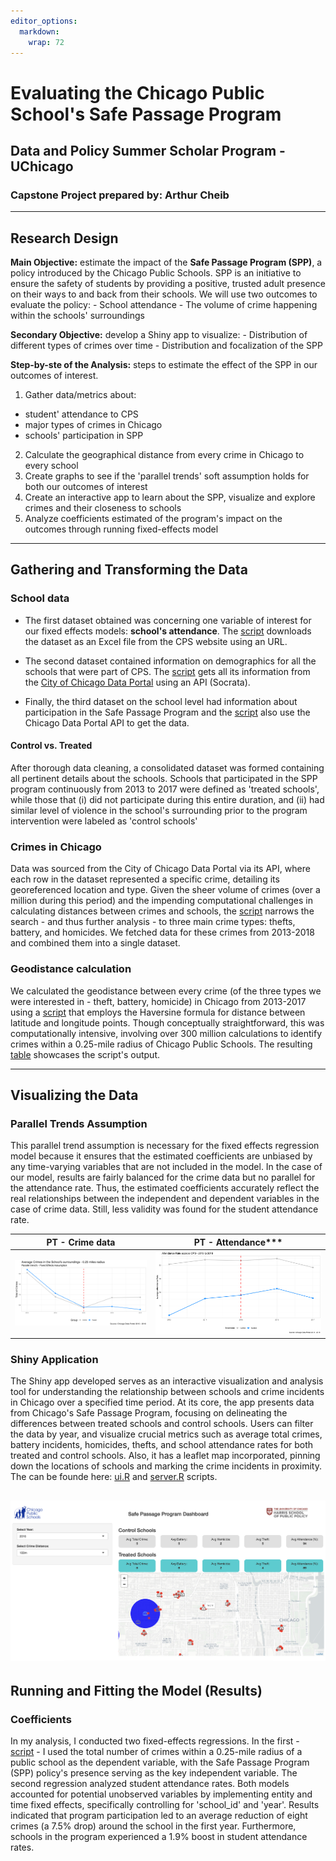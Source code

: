 ```yaml
---
editor_options: 
  markdown: 
    wrap: 72
---
```


# Evaluating the Chicago Public School's Safe Passage Program

## Data and Policy Summer Scholar Program - UChicago

### Capstone Project prepared by: Arthur Cheib

------------------------------------------------------------------------

## Research Design

**Main Objective:** estimate the impact of the **Safe Passage Program
(SPP)**, a policy introduced by the Chicago Public Schools. SPP is an
initiative to ensure the safety of students by providing a positive,
trusted adult presence on their ways to and back from their schools. We
will use two outcomes to evaluate the policy: - School attendance - The
volume of crime happening within the schools' surroundings

**Secondary Objective:** develop a Shiny app to visualize: -
Distribution of different types of crimes over time - Distribution and
focalization of the SPP

**Step-by-ste of the Analysis:** steps to estimate the effect of the SPP
in our outcomes of interest.

1. Gather data/metrics about:
- student' attendance to CPS
- major types of crimes in Chicago
- schools' participation in SPP

2.  Calculate the geographical distance from every crime in Chicago to
    every school
3.  Create graphs to see if the 'parallel trends' soft assumption holds
    for both our outcomes of interest
4.  Create an interactive app to learn about the SPP, visualize and
    explore crimes and their closeness to schools
5.  Analyze coefficients estimated of the program's impact on the
    outcomes through running fixed-effects model

------------------------------------------------------------------------

## Gathering and Transforming the Data

### School data

-   The first dataset obtained was concerning one variable of interest
    for our fixed effects models: **school's attendance**. The [script](https://github.com/ArthurCheib/cps-safe-passage-evaluation/blob/main/3-school_attendance.R)
    downloads the dataset as an Excel file from the CPS website
    using an URL.

-   The second dataset contained information on demographics for all the
    schools that were part of CPS. The [script](https://github.com/ArthurCheib/cps-safe-passage-evaluation/blob/main/2-cps_database.R) gets all its information from
    the [City of Chicago Data Portal](https://data.cityofchicago.org/)
    using an API (Socrata).

-   Finally, the third dataset on the school level had information about participation in the Safe Passage Program and the [script](https://github.com/ArthurCheib/cps-safe-passage-evaluation/blob/main/1-identify_treated_schools.R) also use the Chicago Data Portal API to get the data. 

#### Control vs. Treated

After thorough data cleaning, a consolidated dataset was formed containing all pertinent details about the schools. Schools that participated in the SPP program continuously from 2013 to 2017 were defined as 'treated schools', while those that (i) did not participate during this entire duration, and (ii) had similar level of violence in the school's surrounding prior to the program intervention were labeled as 'control schools'

### Crimes in Chicago

Data was sourced from the City of Chicago Data Portal via its API, where each row in the dataset represented a specific crime, detailing its georeferenced location and type. Given the sheer volume of crimes (over a million during this period) and the impending computational challenges in calculating distances between crimes and schools, the [script](https://github.com/ArthurCheib/cps-safe-passage-evaluation/blob/main/4-crime_data.R) narrows the search - and thus further analysis - to three main crime types: thefts, battery, and homicides. We fetched data for these crimes from 2013-2018 and combined them into a single dataset.

### Geodistance calculation

We calculated the geodistance between every crime (of the three types we were interested in - theft, battery, homicide) in Chicago from 2013-2017 using a [script](https://github.com/ArthurCheib/cps-safe-passage-evaluation/blob/main/5-calculating_geodistance.R) that employs the Haversine formula for distance between latitude and longitude points. Though conceptually straightforward, this was computationally intensive, involving over 300 million calculations to identify crimes within a 0.25-mile radius of Chicago Public Schools. The resulting [table](https://github.com/ArthurCheib/cps-safe-passage-evaluation/blob/main/clean_data/crime_schools_distance.csv) showcases the script's output.

------------------------------------------------------------------------

## Visualizing the Data

### Parallel Trends Assumption

This parallel trend assumption is necessary for the fixed effects
regression model because it ensures that the estimated coefficients are
unbiased by any time-varying variables that are not included in the
model. In the case of our model, results are fairly balanced for the
crime data but no parallel for the attendance rate. Thus, the estimated
coefficients accurately reflect the real relationships between the
independent and dependent variables in the case of crime data. Still,
less validity was found for the student attendance rate.

|                                                          PT - Crime data                                                           |                                                         PT - Attendance\*\*\*                                                          |
|:----------------------------------:|:----------------------------------:|
| ![](https://github.com/ArthurCheib/cps-safe-passage-evaluation/blob/main/images/2-parallel-trends_crimes.png) | ![](https://github.com/ArthurCheib/cps-safe-passage-evaluation/blob/main/images/3-parallel-trends_attendance.png) |

### Shiny Application

The Shiny app developed serves as an interactive visualization and analysis tool for understanding the relationship between schools and crime incidents in Chicago over a specified time period. At its core, the app presents data from Chicago's Safe Passage Program, focusing on delineating the differences between treated schools and control schools. Users can filter the data by year, and visualize crucial metrics such as average total crimes, battery incidents, homicides, thefts, and school attendance rates for both treated and control schools. Also, it has a leaflet map incorporated, pinning down the locations of schools and marking the crime incidents in proximity. The can be founde here:  [ui.R](https://github.com/ArthurCheib/cps-safe-passage-evaluation/blob/main/8-cps_shiny/ui.R) and [server.R](https://github.com/ArthurCheib/cps-safe-passage-evaluation/blob/main/8-cps_shiny/server.R) scripts.

## ![](https://github.com/ArthurCheib/cps-safe-passage-evaluation/blob/main/images/shiny-app.png)

## Running and Fitting the Model (Results)

### Coefficients

In my analysis, I conducted two fixed-effects regressions. In the first - [script](https://github.com/ArthurCheib/cps-safe-passage-evaluation/blob/main/7-fixed_effects.R) - I used the total number of crimes within a 0.25-mile radius of a public school as the dependent variable, with the Safe Passage Program (SPP) policy's presence serving as the key independent variable. The second regression analyzed student attendance rates. Both models accounted for potential unobserved variables by implementing entity and time fixed effects, specifically controlling for 'school_id' and 'year'. Results indicated that program participation led to an average reduction of eight crimes (a 7.5% drop) around the school in the first year. Furthermore, schools in the program experienced a 1.9% boost in student attendance rates.
